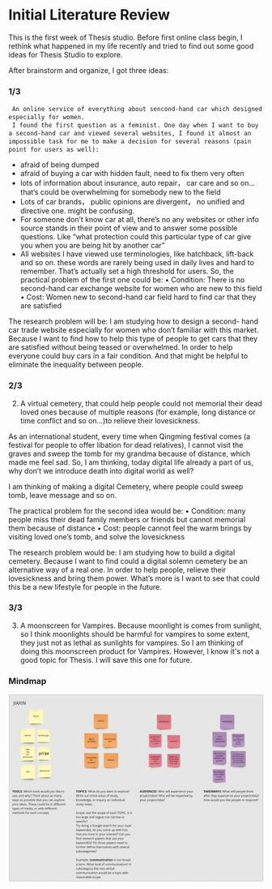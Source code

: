 # Initial Literature Review

This is the first week of Thesis studio. Before first online class begin, I rethink what happened in my life recently and tried to find out some good ideas for Thesis Studio to explore. 

After brainstorm and organize, I got three ideas:

### 1/3

     An online service of everything about sencond-hand car which designed especially for women. 
     I found the first question as a feminist. One day when I want to buy a second-hand car and viewed several websites, I found it almost an impossible task for me to make a decision for several reasons (pain point for users as well):
-   afraid of being dumped 
-   afraid of buying a car with hidden fault, need to fix them very often
-   lots of information about insurance, auto repair， car care and so on…  that’s could be overwhelming for somebody new to the field
-  Lots of car brands， public opinions are divergent， no unified and directive one.  might be confusing.
- For someone don’t know car at all, there’s no any websites or other info source stands in their point of view and to answer some possible questions. Like “what protection could this particular type of car give you when you are being hit by another car”
- All websites I have viewed use terminologies, like hatchback, lift-back and so on. these words are rarely being used in daily lives and hard to remember. That’s actually set a high threshold for users.
So, the practical problem of the first one could be: 
•	Condition: There is no second-hand car exchange website for women who are new to this field
•	Cost: Women new to second-hand car field hard to find car that they are satisfied


The research problem will be:
I am studying how to design a second- hand car trade website especially for women who don’t familiar with this market. Because I want to find how to help this type of people to get cars that they are satisfied without being teased or overwhelmed. In order to help everyone could buy cars in a fair condition. And that might be helpful to eliminate the inequality between people.


### 2/3

2. A virtual cemetery, that could help people could not memorial their dead loved ones because of multiple reasons (for example, long distance or time conflict and so on...)to relieve their lovesickness.

As an international student, every time when Qingming festival comes (a festival for people to offer libation for dead relatives), I cannot visit the graves and sweep the tomb for my grandma because of distance, which made me feel sad. So, I am thinking, today digital life already a part of us, why don’t we introduce death into digital world as well? 

I am thinking of making a digital Cemetery, where people could sweep tomb, leave message and so on. 

The practical problem for the second idea would be:
•	Condition: many people miss their dead family members or friends but cannot memorial them because of distance
•	Cost: people cannot feel the warm brings by visiting loved one’s tomb, and solve the lovesickness 

The research problem would be:
I am studying how to build a digital cemetery. Because I want to find could a digital solemn cemetery be an alternative way of a real one. In order to help people, relieve their lovesickness and bring them power. What’s more is I want to see that could this be a new lifestyle for people in the future.



### 3/3

3. A moonscreen for Vampires. Because moonlight is comes from sunlight, so I think moonlights should be harmful for vampires to some extent, they just not as lethal as sunlights for vampires. So I am thinking of doing this moonscreen product for Vampires. However, I know it's not a good topic for Thesis. I will save this one for future. 


### Mindmap
![TOOLS, TOPICS, AUDIENCES, and TAKEAWAYS](TSmindmap.PNG)
